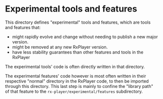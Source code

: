 # Experimental tools and features

This directory defines "experimental" tools and features, which are tools and features
that:

- might rapidly evolve and change without needing to publish a new major version.
- might be removed at any new RxPlayer version.
- have less stability guarantees than other features and tools in the RxPlayer

The experimental tools' code is often directly written in that directory.

The experimental features' code however is most often written in their respective "normal"
directory in the RxPlayer code, to then be imported through this directory. This last step
is mainly to confine the "library path" of that feature to the
`rx-player/experimental/features` subdirectory.
